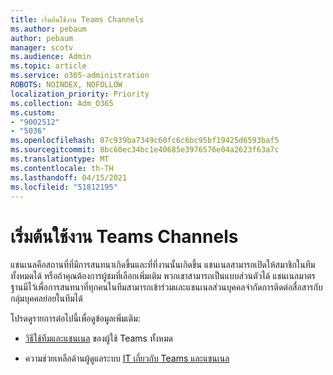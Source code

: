 ```yaml
---
title: เริ่มต้นใช้งาน Teams Channels
ms.author: pebaum
author: pebaum
manager: scotv
ms.audience: Admin
ms.topic: article
ms.service: o365-administration
ROBOTS: NOINDEX, NOFOLLOW
localization_priority: Priority
ms.collection: Adm_O365
ms.custom:
- "9002512"
- "5036"
ms.openlocfilehash: 87c939ba7349c60fc6c6bc95bf19425d6593baf5
ms.sourcegitcommit: 8bc60ec34bc1e40685e3976576e04a2623f63a7c
ms.translationtype: MT
ms.contentlocale: th-TH
ms.lasthandoff: 04/15/2021
ms.locfileid: "51812195"
---
```

# <a name="get-started-with-teams-channels"></a>เริ่มต้นใช้งาน Teams Channels

แชนเนลคือสถานที่ที่มีการสนทนาเกิดขึ้นและที่ที่งานนั้นเกิดขึ้น แชนเนลสามารถเปิดให้สมาชิกในทีมทั้งหมดได้ หรือถ้าคุณต้องการผู้ชมที่เลือกเพิ่มเติม พวกเขาสามารถเป็นแบบส่วนตัวได้ แชนเนลมาตรฐานมีไว้เพื่อการสนทนาที่ทุกคนในทีมสามารถเข้าร่วมและแชนเนลส่วนบุคคลจํากัดการติดต่อสื่อสารกับกลุ่มบุคคลย่อยในทีมได้

โปรดดูรายการต่อไปนี้เพื่อดูข้อมูลเพิ่มเติม:

- [วิธีใช้ทีมและแชนเนล](https://support.office.com/article/teams-and-channels-df38ae23-8f85-46d3-b071-cb11b9de5499) ของผู้ใช้ Teams ทั้งหมด

- ความช่วยเหลือด้านผู้ดูแลระบบ [IT เกี่ยวกับ Teams และแชนเนล](https://docs.microsoft.com/microsoftteams/teams-channels-overview) 
